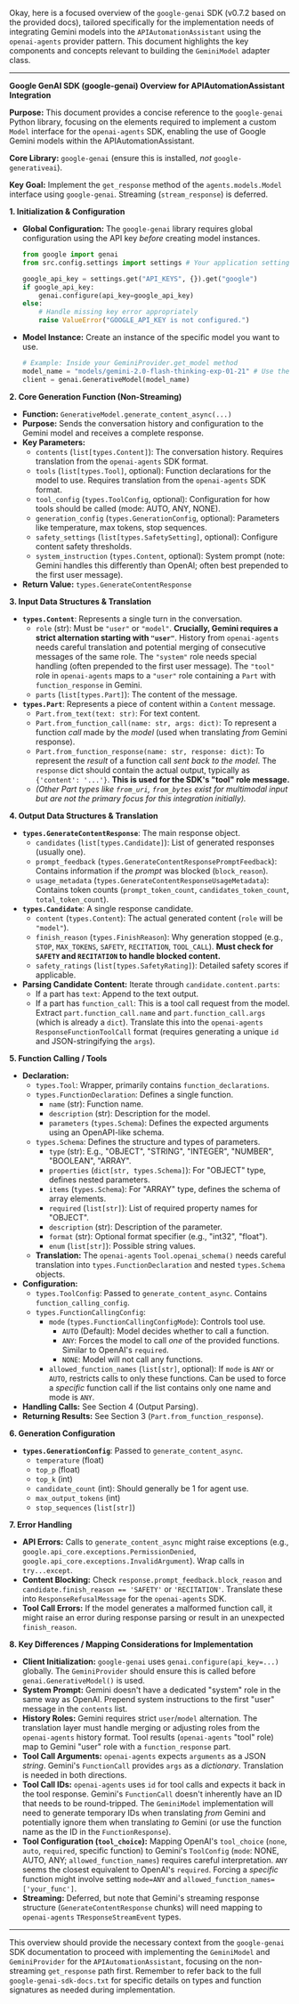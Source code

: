 Okay, here is a focused overview of the `google-genai` SDK (v0.7.2 based on the provided docs), tailored specifically for the implementation needs of integrating Gemini models into the `APIAutomationAssistant` using the `openai-agents` provider pattern. This document highlights the key components and concepts relevant to building the `GeminiModel` adapter class.

---

**Google GenAI SDK (google-genai) Overview for APIAutomationAssistant Integration**

**Purpose:** This document provides a concise reference to the `google-genai` Python library, focusing on the elements required to implement a custom `Model` interface for the `openai-agents` SDK, enabling the use of Google Gemini models within the APIAutomationAssistant.

**Core Library:** `google-genai` (ensure this is installed, *not* `google-generativeai`).

**Key Goal:** Implement the `get_response` method of the `agents.models.Model` interface using `google-genai`. Streaming (`stream_response`) is deferred.

**1. Initialization & Configuration**

*   **Global Configuration:** The `google-genai` library requires global configuration using the API key *before* creating model instances.
    ```python
    from google import genai
    from src.config.settings import settings # Your application settings

    google_api_key = settings.get("API_KEYS", {}).get("google")
    if google_api_key:
        genai.configure(api_key=google_api_key)
    else:
        # Handle missing key error appropriately
        raise ValueError("GOOGLE_API_KEY is not configured.")
    ```
*   **Model Instance:** Create an instance of the specific model you want to use.
    ```python
    # Example: Inside your GeminiProvider.get_model method
    model_name = "models/gemini-2.0-flash-thinking-exp-01-21" # Use the appropriate name format
    client = genai.GenerativeModel(model_name)
    ```

**2. Core Generation Function (Non-Streaming)**

*   **Function:** `GenerativeModel.generate_content_async(...)`
*   **Purpose:** Sends the conversation history and configuration to the Gemini model and receives a complete response.
*   **Key Parameters:**
    *   `contents` (`list[types.Content]`): The conversation history. Requires translation from the `openai-agents` SDK format.
    *   `tools` (`list[types.Tool]`, optional): Function declarations for the model to use. Requires translation from the `openai-agents` SDK format.
    *   `tool_config` (`types.ToolConfig`, optional): Configuration for how tools should be called (mode: AUTO, ANY, NONE).
    *   `generation_config` (`types.GenerationConfig`, optional): Parameters like temperature, max tokens, stop sequences.
    *   `safety_settings` (`list[types.SafetySetting]`, optional): Configure content safety thresholds.
    *   `system_instruction` (`types.Content`, optional): System prompt (note: Gemini handles this differently than OpenAI; often best prepended to the first user message).
*   **Return Value:** `types.GenerateContentResponse`

**3. Input Data Structures & Translation**

*   **`types.Content`**: Represents a single turn in the conversation.
    *   `role` (str): Must be `"user"` or `"model"`. **Crucially, Gemini requires a strict alternation starting with `"user"`**. History from `openai-agents` needs careful translation and potential merging of consecutive messages of the same role. The `"system"` role needs special handling (often prepended to the first user message). The `"tool"` role in `openai-agents` maps to a `"user"` role containing a `Part` with `function_response` in Gemini.
    *   `parts` (`list[types.Part]`): The content of the message.
*   **`types.Part`**: Represents a piece of content within a `Content` message.
    *   `Part.from_text(text: str)`: For text content.
    *   `Part.from_function_call(name: str, args: dict)`: To represent a function *call* made by the *model* (used when translating *from* Gemini response).
    *   `Part.from_function_response(name: str, response: dict)`: To represent the *result* of a function call *sent back to the model*. The `response` dict should contain the actual output, typically as `{'content': '...'}`. **This is used for the SDK's "tool" role message.**
    *   *(Other Part types like `from_uri`, `from_bytes` exist for multimodal input but are not the primary focus for this integration initially).*

**4. Output Data Structures & Translation**

*   **`types.GenerateContentResponse`**: The main response object.
    *   `candidates` (`list[types.Candidate]`): List of generated responses (usually one).
    *   `prompt_feedback` (`types.GenerateContentResponsePromptFeedback`): Contains information if the *prompt* was blocked (`block_reason`).
    *   `usage_metadata` (`types.GenerateContentResponseUsageMetadata`): Contains token counts (`prompt_token_count`, `candidates_token_count`, `total_token_count`).
*   **`types.Candidate`**: A single response candidate.
    *   `content` (`types.Content`): The actual generated content (`role` will be `"model"`).
    *   `finish_reason` (`types.FinishReason`): Why generation stopped (e.g., `STOP`, `MAX_TOKENS`, `SAFETY`, `RECITATION`, `TOOL_CALL`). **Must check for `SAFETY` and `RECITATION` to handle blocked content.**
    *   `safety_ratings` (`list[types.SafetyRating]`): Detailed safety scores if applicable.
*   **Parsing Candidate Content:** Iterate through `candidate.content.parts`:
    *   If a part has `text`: Append to the text output.
    *   If a part has `function_call`: This is a tool call request from the model. Extract `part.function_call.name` and `part.function_call.args` (which is already a `dict`). Translate this into the `openai-agents` `ResponseFunctionToolCall` format (requires generating a unique `id` and JSON-stringifying the `args`).

**5. Function Calling / Tools**

*   **Declaration:**
    *   `types.Tool`: Wrapper, primarily contains `function_declarations`.
    *   `types.FunctionDeclaration`: Defines a single function.
        *   `name` (str): Function name.
        *   `description` (str): Description for the model.
        *   `parameters` (`types.Schema`): Defines the expected arguments using an OpenAPI-like schema.
    *   `types.Schema`: Defines the structure and types of parameters.
        *   `type` (str): E.g., "OBJECT", "STRING", "INTEGER", "NUMBER", "BOOLEAN", "ARRAY".
        *   `properties` (`dict[str, types.Schema]`): For "OBJECT" type, defines nested parameters.
        *   `items` (`types.Schema`): For "ARRAY" type, defines the schema of array elements.
        *   `required` (`list[str]`): List of required property names for "OBJECT".
        *   `description` (str): Description of the parameter.
        *   `format` (str): Optional format specifier (e.g., "int32", "float").
        *   `enum` (`list[str]`): Possible string values.
    *   **Translation:** The `openai-agents` `Tool.openai_schema()` needs careful translation into `types.FunctionDeclaration` and nested `types.Schema` objects.
*   **Configuration:**
    *   `types.ToolConfig`: Passed to `generate_content_async`. Contains `function_calling_config`.
    *   `types.FunctionCallingConfig`:
        *   `mode` (`types.FunctionCallingConfigMode`): Controls tool use.
            *   `AUTO` (Default): Model decides whether to call a function.
            *   `ANY`: Forces the model to call *one* of the provided functions. Similar to OpenAI's `required`.
            *   `NONE`: Model will not call any functions.
        *   `allowed_function_names` (`list[str]`, optional): If `mode` is `ANY` or `AUTO`, restricts calls to only these functions. Can be used to force a *specific* function call if the list contains only one name and mode is `ANY`.
*   **Handling Calls:** See Section 4 (Output Parsing).
*   **Returning Results:** See Section 3 (`Part.from_function_response`).

**6. Generation Configuration**

*   **`types.GenerationConfig`**: Passed to `generate_content_async`.
    *   `temperature` (float)
    *   `top_p` (float)
    *   `top_k` (int)
    *   `candidate_count` (int): Should generally be 1 for agent use.
    *   `max_output_tokens` (int)
    *   `stop_sequences` (`list[str]`)

**7. Error Handling**

*   **API Errors:** Calls to `generate_content_async` might raise exceptions (e.g., `google.api_core.exceptions.PermissionDenied`, `google.api_core.exceptions.InvalidArgument`). Wrap calls in `try...except`.
*   **Content Blocking:** Check `response.prompt_feedback.block_reason` and `candidate.finish_reason == 'SAFETY'` or `'RECITATION'`. Translate these into `ResponseRefusalMessage` for the `openai-agents` SDK.
*   **Tool Call Errors:** If the model generates a malformed function call, it might raise an error during response parsing or result in an unexpected `finish_reason`.

**8. Key Differences / Mapping Considerations for Implementation**

*   **Client Initialization:** `google-genai` uses `genai.configure(api_key=...)` globally. The `GeminiProvider` should ensure this is called before `genai.GenerativeModel()` is used.
*   **System Prompt:** Gemini doesn't have a dedicated "system" role in the same way as OpenAI. Prepend system instructions to the first "user" message in the `contents` list.
*   **History Roles:** Gemini requires strict `user`/`model` alternation. The translation layer must handle merging or adjusting roles from the `openai-agents` history format. Tool results (`openai-agents` "tool" role) map to Gemini "user" role with a `function_response` part.
*   **Tool Call Arguments:** `openai-agents` expects `arguments` as a JSON *string*. Gemini's `FunctionCall` provides `args` as a *dictionary*. Translation is needed in both directions.
*   **Tool Call IDs:** `openai-agents` uses `id` for tool calls and expects it back in the tool response. Gemini's `FunctionCall` doesn't inherently have an ID that needs to be round-tripped. The `GeminiModel` implementation will need to generate temporary IDs when translating *from* Gemini and potentially ignore them when translating *to* Gemini (or use the function name as the ID in the `FunctionResponse`).
*   **Tool Configuration (`tool_choice`):** Mapping OpenAI's `tool_choice` (`none`, `auto`, `required`, specific function) to Gemini's `ToolConfig` (`mode`: NONE, AUTO, ANY; `allowed_function_names`) requires careful interpretation. `ANY` seems the closest equivalent to OpenAI's `required`. Forcing a *specific* function might involve setting `mode=ANY` and `allowed_function_names=['your_func']`.
*   **Streaming:** Deferred, but note that Gemini's streaming response structure (`GenerateContentResponse` chunks) will need mapping to `openai-agents` `TResponseStreamEvent` types.

---

This overview should provide the necessary context from the `google-genai` SDK documentation to proceed with implementing the `GeminiModel` and `GeminiProvider` for the `APIAutomationAssistant`, focusing on the non-streaming `get_response` path first. Remember to refer back to the full `google-genai-sdk-docs.txt` for specific details on types and function signatures as needed during implementation.
